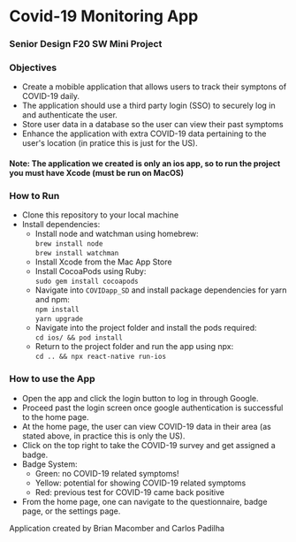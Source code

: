 # Covid-19 Monitoring App

### Senior Design F20 SW Mini Project

### Objectives

- Create a mobible application that allows users to track their symptons of COVID-19 daily.
- The application should use a third party login (SSO) to securely log in and authenticate the user.
- Store user data in a database so the user can view their past symptoms
- Enhance the application with extra COVID-19 data pertaining to the user's location (in pratice this is just for the US).

#### Note: The application we created is only an ios app, so to run the project you must have Xcode (must be run on MacOS)

### How to Run

- Clone this repository to your local machine
- Install dependencies:
  - Install node and watchman using homebrew:  
    `brew install node`  
    `brew install watchman`
  - Install Xcode from the Mac App Store
  - Install CocoaPods using Ruby:  
    `sudo gem install cocoapods`
  - Navigate into `COVIDapp_SD` and install package dependencies for yarn and npm:  
    `npm install`  
    `yarn upgrade`
  - Navigate into the project folder and install the pods required:  
    `cd ios/ && pod install`
  - Return to the project folder and run the app using npx:  
    `cd .. && npx react-native run-ios`

### How to use the App

- Open the app and click the login button to log in through Google.
- Proceed past the login screen once google authentication is successful to the home page.
- At the home page, the user can view COVID-19 data in their area (as stated above, in practice this is only the US).
- Click on the top right to take the COVID-19 survey and get assigned a badge.
- Badge System:
  - Green: no COVID-19 related symptoms!
  - Yellow: potential for showing COVID-19 related symptoms
  - Red: previous test for COVID-19 came back positive
- From the home page, one can navigate to the questionnaire, badge page, or the settings page.

Application created by Brian Macomber and Carlos Padilha
